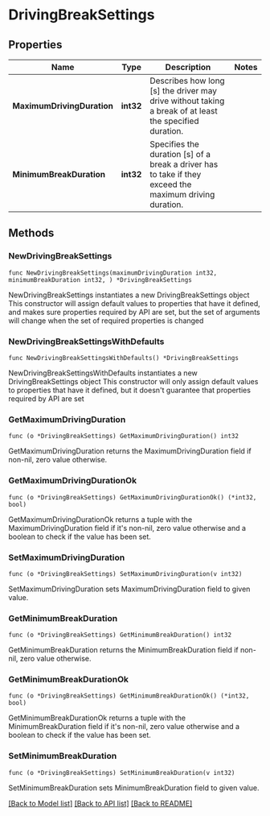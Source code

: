 # DrivingBreakSettings

## Properties

Name | Type | Description | Notes
------------ | ------------- | ------------- | -------------
**MaximumDrivingDuration** | **int32** | Describes how long [s] the driver may drive without taking a break of at least the specified duration. | 
**MinimumBreakDuration** | **int32** | Specifies the duration [s] of a break a driver has to take if they exceed the maximum driving duration. | 

## Methods

### NewDrivingBreakSettings

`func NewDrivingBreakSettings(maximumDrivingDuration int32, minimumBreakDuration int32, ) *DrivingBreakSettings`

NewDrivingBreakSettings instantiates a new DrivingBreakSettings object
This constructor will assign default values to properties that have it defined,
and makes sure properties required by API are set, but the set of arguments
will change when the set of required properties is changed

### NewDrivingBreakSettingsWithDefaults

`func NewDrivingBreakSettingsWithDefaults() *DrivingBreakSettings`

NewDrivingBreakSettingsWithDefaults instantiates a new DrivingBreakSettings object
This constructor will only assign default values to properties that have it defined,
but it doesn't guarantee that properties required by API are set

### GetMaximumDrivingDuration

`func (o *DrivingBreakSettings) GetMaximumDrivingDuration() int32`

GetMaximumDrivingDuration returns the MaximumDrivingDuration field if non-nil, zero value otherwise.

### GetMaximumDrivingDurationOk

`func (o *DrivingBreakSettings) GetMaximumDrivingDurationOk() (*int32, bool)`

GetMaximumDrivingDurationOk returns a tuple with the MaximumDrivingDuration field if it's non-nil, zero value otherwise
and a boolean to check if the value has been set.

### SetMaximumDrivingDuration

`func (o *DrivingBreakSettings) SetMaximumDrivingDuration(v int32)`

SetMaximumDrivingDuration sets MaximumDrivingDuration field to given value.


### GetMinimumBreakDuration

`func (o *DrivingBreakSettings) GetMinimumBreakDuration() int32`

GetMinimumBreakDuration returns the MinimumBreakDuration field if non-nil, zero value otherwise.

### GetMinimumBreakDurationOk

`func (o *DrivingBreakSettings) GetMinimumBreakDurationOk() (*int32, bool)`

GetMinimumBreakDurationOk returns a tuple with the MinimumBreakDuration field if it's non-nil, zero value otherwise
and a boolean to check if the value has been set.

### SetMinimumBreakDuration

`func (o *DrivingBreakSettings) SetMinimumBreakDuration(v int32)`

SetMinimumBreakDuration sets MinimumBreakDuration field to given value.



[[Back to Model list]](../README.md#documentation-for-models) [[Back to API list]](../README.md#documentation-for-api-endpoints) [[Back to README]](../README.md)


